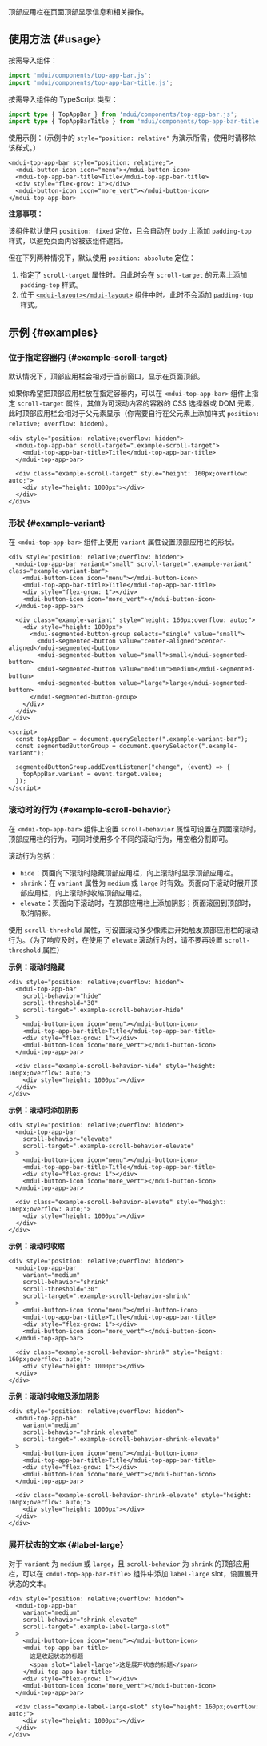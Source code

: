 顶部应用栏在页面顶部显示信息和相关操作。

## 使用方法 {#usage}

按需导入组件：

```js
import 'mdui/components/top-app-bar.js';
import 'mdui/components/top-app-bar-title.js';
```

按需导入组件的 TypeScript 类型：

```ts
import type { TopAppBar } from 'mdui/components/top-app-bar.js';
import type { TopAppBarTitle } from 'mdui/components/top-app-bar-title.js';
```

使用示例：（示例中的 `style="position: relative"` 为演示所需，使用时请移除该样式。）

```html,example
<mdui-top-app-bar style="position: relative;">
  <mdui-button-icon icon="menu"></mdui-button-icon>
  <mdui-top-app-bar-title>Title</mdui-top-app-bar-title>
  <div style="flex-grow: 1"></div>
  <mdui-button-icon icon="more_vert"></mdui-button-icon>
</mdui-top-app-bar>
```

**注意事项：**

该组件默认使用 `position: fixed` 定位，且会自动在 `body` 上添加 `padding-top` 样式，以避免页面内容被该组件遮挡。

但在下列两种情况下，默认使用 `position: absolute` 定位：

1. 指定了 `scroll-target` 属性时。且此时会在 `scroll-target` 的元素上添加 `padding-top` 样式。
2. 位于 [`<mdui-layout></mdui-layout>`](/zh-cn/docs/2/components/layout) 组件中时。此时不会添加 `padding-top` 样式。

## 示例 {#examples}

### 位于指定容器内 {#example-scroll-target}

默认情况下，顶部应用栏会相对于当前窗口，显示在页面顶部。

如果你希望把顶部应用栏放在指定容器内，可以在 `<mdui-top-app-bar>` 组件上指定 `scroll-target` 属性，其值为可滚动内容的容器的 CSS 选择器或 DOM 元素，此时顶部应用栏会相对于父元素显示（你需要自行在父元素上添加样式 `position: relative; overflow: hidden`）。

```html,example,expandable
<div style="position: relative;overflow: hidden">
  <mdui-top-app-bar scroll-target=".example-scroll-target">
    <mdui-top-app-bar-title>Title</mdui-top-app-bar-title>
  </mdui-top-app-bar>

  <div class="example-scroll-target" style="height: 160px;overflow: auto;">
    <div style="height: 1000px"></div>
  </div>
</div>
```

### 形状 {#example-variant}

在 `<mdui-top-app-bar>` 组件上使用 `variant` 属性设置顶部应用栏的形状。

```html,example,expandable
<div style="position: relative;overflow: hidden">
  <mdui-top-app-bar variant="small" scroll-target=".example-variant" class="example-variant-bar">
    <mdui-button-icon icon="menu"></mdui-button-icon>
    <mdui-top-app-bar-title>Title</mdui-top-app-bar-title>
    <div style="flex-grow: 1"></div>
    <mdui-button-icon icon="more_vert"></mdui-button-icon>
  </mdui-top-app-bar>

  <div class="example-variant" style="height: 160px;overflow: auto;">
    <div style="height: 1000px">
      <mdui-segmented-button-group selects="single" value="small">
        <mdui-segmented-button value="center-aligned">center-aligned</mdui-segmented-button>
        <mdui-segmented-button value="small">small</mdui-segmented-button>
        <mdui-segmented-button value="medium">medium</mdui-segmented-button>
        <mdui-segmented-button value="large">large</mdui-segmented-button>
      </mdui-segmented-button-group>
    </div>
  </div>
</div>

<script>
  const topAppBar = document.querySelector(".example-variant-bar");
  const segmentedButtonGroup = document.querySelector(".example-variant");

  segmentedButtonGroup.addEventListener("change", (event) => {
    topAppBar.variant = event.target.value;
  });
</script>
```

### 滚动时的行为 {#example-scroll-behavior}

在 `<mdui-top-app-bar>` 组件上设置 `scroll-behavior` 属性可设置在页面滚动时，顶部应用栏的行为。可同时使用多个不同的滚动行为，用空格分割即可。

滚动行为包括：

* `hide`：页面向下滚动时隐藏顶部应用栏，向上滚动时显示顶部应用栏。
* `shrink`：在 `variant` 属性为 `medium` 或 `large` 时有效。页面向下滚动时展开顶部应用栏，向上滚动时收缩顶部应用栏。
* `elevate`：页面向下滚动时，在顶部应用栏上添加阴影；页面滚回到顶部时，取消阴影。

使用 `scroll-threshold` 属性，可设置滚动多少像素后开始触发顶部应用栏的滚动行为。（为了响应及时，在使用了 `elevate` 滚动行为时，请不要再设置 `scroll-threshold` 属性）

**示例：滚动时隐藏**

```html,example,expandable
<div style="position: relative;overflow: hidden">
  <mdui-top-app-bar
    scroll-behavior="hide"
    scroll-threshold="30"
    scroll-target=".example-scroll-behavior-hide"
  >
    <mdui-button-icon icon="menu"></mdui-button-icon>
    <mdui-top-app-bar-title>Title</mdui-top-app-bar-title>
    <div style="flex-grow: 1"></div>
    <mdui-button-icon icon="more_vert"></mdui-button-icon>
  </mdui-top-app-bar>

  <div class="example-scroll-behavior-hide" style="height: 160px;overflow: auto;">
    <div style="height: 1000px"></div>
  </div>
</div>
```

**示例：滚动时添加阴影**

```html,example,expandable
<div style="position: relative;overflow: hidden">
  <mdui-top-app-bar
    scroll-behavior="elevate"
    scroll-target=".example-scroll-behavior-elevate"
  >
    <mdui-button-icon icon="menu"></mdui-button-icon>
    <mdui-top-app-bar-title>Title</mdui-top-app-bar-title>
    <div style="flex-grow: 1"></div>
    <mdui-button-icon icon="more_vert"></mdui-button-icon>
  </mdui-top-app-bar>

  <div class="example-scroll-behavior-elevate" style="height: 160px;overflow: auto;">
    <div style="height: 1000px"></div>
  </div>
</div>
```

**示例：滚动时收缩**

```html,example,expandable
<div style="position: relative;overflow: hidden">
  <mdui-top-app-bar
    variant="medium"
    scroll-behavior="shrink"
    scroll-threshold="30"
    scroll-target=".example-scroll-behavior-shrink"
  >
    <mdui-button-icon icon="menu"></mdui-button-icon>
    <mdui-top-app-bar-title>Title</mdui-top-app-bar-title>
    <div style="flex-grow: 1"></div>
    <mdui-button-icon icon="more_vert"></mdui-button-icon>
  </mdui-top-app-bar>

  <div class="example-scroll-behavior-shrink" style="height: 160px;overflow: auto;">
    <div style="height: 1000px"></div>
  </div>
</div>
```

**示例：滚动时收缩及添加阴影**

```html,example,expandable
<div style="position: relative;overflow: hidden">
  <mdui-top-app-bar
    variant="medium"
    scroll-behavior="shrink elevate"
    scroll-target=".example-scroll-behavior-shrink-elevate"
  >
    <mdui-button-icon icon="menu"></mdui-button-icon>
    <mdui-top-app-bar-title>Title</mdui-top-app-bar-title>
    <div style="flex-grow: 1"></div>
    <mdui-button-icon icon="more_vert"></mdui-button-icon>
  </mdui-top-app-bar>

  <div class="example-scroll-behavior-shrink-elevate" style="height: 160px;overflow: auto;">
    <div style="height: 1000px"></div>
  </div>
</div>
```

### 展开状态的文本 {#label-large}

对于 `variant` 为 `medium` 或 `large`，且 `scroll-behavior` 为 `shrink` 的顶部应用栏，可以在 `<mdui-top-app-bar-title>` 组件中添加 `label-large` slot，设置展开状态的文本。

```html,example,expandable
<div style="position: relative;overflow: hidden">
  <mdui-top-app-bar
    variant="medium"
    scroll-behavior="shrink elevate"
    scroll-target=".example-label-large-slot"
  >
    <mdui-button-icon icon="menu"></mdui-button-icon>
    <mdui-top-app-bar-title>
      这是收起状态的标题
      <span slot="label-large">这是展开状态的标题</span>
    </mdui-top-app-bar-title>
    <div style="flex-grow: 1"></div>
    <mdui-button-icon icon="more_vert"></mdui-button-icon>
  </mdui-top-app-bar>

  <div class="example-label-large-slot" style="height: 160px;overflow: auto;">
    <div style="height: 1000px"></div>
  </div>
</div>
```
